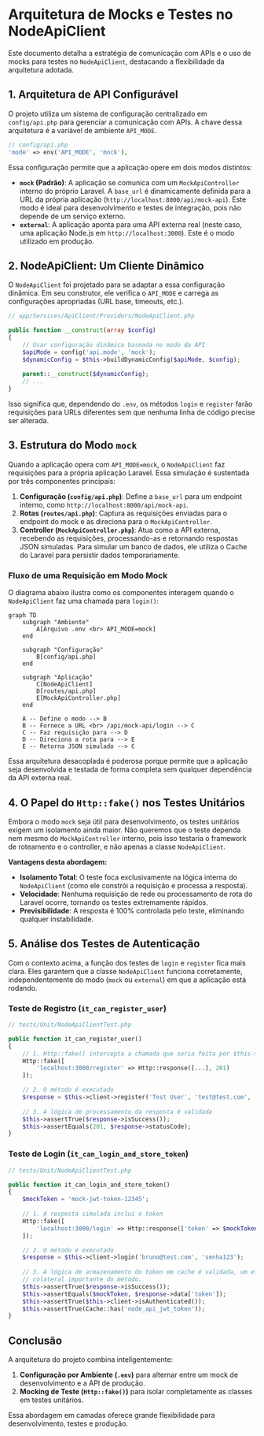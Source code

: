 # Arquitetura de Mocks e Testes no NodeApiClient

Este documento detalha a estratégia de comunicação com APIs e o uso de mocks para testes no `NodeApiClient`, destacando a flexibilidade da arquitetura adotada.

## 1. Arquitetura de API Configurável

O projeto utiliza um sistema de configuração centralizado em `config/api.php` para gerenciar a comunicação com APIs. A chave dessa arquitetura é a variável de ambiente `API_MODE`.

```php
// config/api.php
'mode' => env('API_MODE', 'mock'),
```

Essa configuração permite que a aplicação opere em dois modos distintos:

-   **`mock` (Padrão)**: A aplicação se comunica com um `MockApiController` interno do próprio Laravel. A `base_url` é dinamicamente definida para a URL da própria aplicação (`http://localhost:8000/api/mock-api`). Este modo é ideal para desenvolvimento e testes de integração, pois não depende de um serviço externo.
-   **`external`**: A aplicação aponta para uma API externa real (neste caso, uma aplicação Node.js em `http://localhost:3000`). Este é o modo utilizado em produção.

## 2. NodeApiClient: Um Cliente Dinâmico

O `NodeApiClient` foi projetado para se adaptar a essa configuração dinâmica. Em seu construtor, ele verifica o `API_MODE` e carrega as configurações apropriadas (URL base, timeouts, etc.).

```php
// app/Services/ApiClient/Providers/NodeApiClient.php

public function __construct(array $config)
{
    // Usar configuração dinâmica baseada no modo da API
    $apiMode = config('api.mode', 'mock');
    $dynamicConfig = $this->buildDynamicConfig($apiMode, $config);
    
    parent::__construct($dynamicConfig);
    // ...
}
```

Isso significa que, dependendo do `.env`, os métodos `login` e `register` farão requisições para URLs diferentes sem que nenhuma linha de código precise ser alterada.

## 3. Estrutura do Modo `mock`

Quando a aplicação opera com `API_MODE=mock`, o `NodeApiClient` faz requisições para a própria aplicação Laravel. Essa simulação é sustentada por três componentes principais:

1.  **Configuração (`config/api.php`)**: Define a `base_url` para um endpoint interno, como `http://localhost:8000/api/mock-api`.
2.  **Rotas (`routes/api.php`)**: Captura as requisições enviadas para o endpoint do mock e as direciona para o `MockApiController`.
3.  **Controller (`MockApiController.php`)**: Atua como a API externa, recebendo as requisições, processando-as e retornando respostas JSON simuladas. Para simular um banco de dados, ele utiliza o Cache do Laravel para persistir dados temporariamente.

### Fluxo de uma Requisição em Modo Mock

O diagrama abaixo ilustra como os componentes interagem quando o `NodeApiClient` faz uma chamada para `login()`:

```mermaid
graph TD
    subgraph "Ambiente"
        A[Arquivo .env <br> API_MODE=mock]
    end

    subgraph "Configuração"
        B[config/api.php]
    end

    subgraph "Aplicação"
        C[NodeApiClient]
        D[routes/api.php]
        E[MockApiController.php]
    end

    A -- Define o modo --> B
    B -- Fornece a URL <br> /api/mock-api/login --> C
    C -- Faz requisição para --> D
    D -- Direciona a rota para --> E
    E -- Retorna JSON simulado --> C
```

Essa arquitetura desacoplada é poderosa porque permite que a aplicação seja desenvolvida e testada de forma completa sem qualquer dependência da API externa real.

## 4. O Papel do `Http::fake()` nos Testes Unitários

Embora o modo `mock` seja útil para desenvolvimento, os testes unitários exigem um isolamento ainda maior. Não queremos que o teste dependa nem mesmo do `MockApiController` interno, pois isso testaria o framework de roteamento e o controller, e não apenas a classe `NodeApiClient`.

**Vantagens desta abordagem:**

-   **Isolamento Total**: O teste foca exclusivamente na lógica interna do `NodeApiClient` (como ele constrói a requisição e processa a resposta).
-   **Velocidade**: Nenhuma requisição de rede ou processamento de rota do Laravel ocorre, tornando os testes extremamente rápidos.
-   **Previsibilidade**: A resposta é 100% controlada pelo teste, eliminando qualquer instabilidade.

## 5. Análise dos Testes de Autenticação

Com o contexto acima, a função dos testes de `login` e `register` fica mais clara. Eles garantem que a classe `NodeApiClient` funciona corretamente, independentemente do modo (`mock` ou `external`) em que a aplicação está rodando.

### Teste de Registro (`it_can_register_user`)

```php
// tests/Unit/NodeApiClientTest.php

public function it_can_register_user()
{
    // 1. Http::fake() intercepta a chamada que seria feita por $this->post()
    Http::fake([
        'localhost:3000/register' => Http::response([...], 201)
    ]);

    // 2. O método é executado
    $response = $this->client->register('Test User', 'test@test.com', 'senha123');
    
    // 3. A lógica de processamento da resposta é validada
    $this->assertTrue($response->isSuccess());
    $this->assertEquals(201, $response->statusCode);
}
```

### Teste de Login (`it_can_login_and_store_token`)

```php
// tests/Unit/NodeApiClientTest.php

public function it_can_login_and_store_token()
{
    $mockToken = 'mock-jwt-token-12345';
    
    // 1. A resposta simulada inclui o token
    Http::fake([
        'localhost:3000/login' => Http::response(['token' => $mockToken, ...], 200)
    ]);

    // 2. O método é executado
    $response = $this->client->login('bruno@test.com', 'senha123');
    
    // 3. A lógica de armazenamento do token em cache é validada, um efeito
    // colateral importante do método.
    $this->assertTrue($response->isSuccess());
    $this->assertEquals($mockToken, $response->data['token']);
    $this->assertTrue($this->client->isAuthenticated());
    $this->assertTrue(Cache::has('node_api_jwt_token'));
}
```

## Conclusão

A arquitetura do projeto combina inteligentemente:
1.  **Configuração por Ambiente (`.env`)** para alternar entre um mock de desenvolvimento e a API de produção.
2.  **Mocking de Teste (`Http::fake()`)** para isolar completamente as classes em testes unitários.

Essa abordagem em camadas oferece grande flexibilidade para desenvolvimento, testes e produção. 